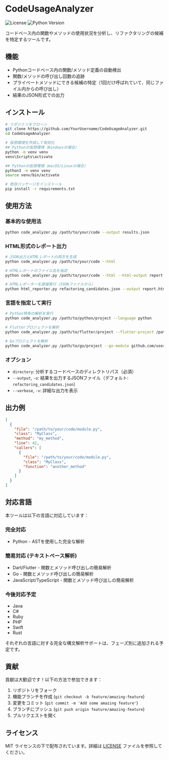 # CodeUsageAnalyzer

![License](https://img.shields.io/github/license/YourUsername/CodeUsageAnalyzer)
![Python Version](https://img.shields.io/badge/python-3.6%2B-blue)

コードベース内の関数やメソッドの使用状況を分析し、リファクタリングの候補を特定するツールです。

## 機能

- Pythonコードベース内の関数/メソッド定義の自動検出
- 関数/メソッドの呼び出し回数の追跡
- プライベートメソッドにできる候補の特定（1回だけ呼ばれていて、同じファイル内からの呼び出し）
- 結果のJSON形式での出力

## インストール

```bash
# リポジトリをクローン
git clone https://github.com/YourUsername/CodeUsageAnalyzer.git
cd CodeUsageAnalyzer

# 仮想環境を作成して有効化
## Pythonの仮想環境（Windowsの場合）
python -m venv venv
venv\Scripts\activate

## Pythonの仮想環境（macOS/Linuxの場合）
python3 -m venv venv
source venv/bin/activate

# 依存パッケージをインストール
pip install -r requirements.txt
```

## 使用方法

### 基本的な使用法

```bash
python code_analyzer.py /path/to/your/code --output results.json
```

### HTML形式のレポート出力

```bash
# JSON出力とHTMLレポートの両方を生成
python code_analyzer.py /path/to/your/code --html

# HTMLレポートのファイル名を指定
python code_analyzer.py /path/to/your/code --html --html-output report.html

# HTMLレポーターを直接実行（JSONファイルから）
python html_reporter.py refactoring_candidates.json --output report.html
```

### 言語を指定して実行

```bash
# Python特有の解析を実行
python code_analyzer.py /path/to/python/project --language python

# Flutterプロジェクトを解析
python code_analyzer.py /path/to/flutter/project --flutter-project /path/to/flutter/project/root --analyze-widgets

# Goプロジェクトを解析
python code_analyzer.py /path/to/go/project --go-module github.com/username/project
```

### オプション

- `directory`: 分析するコードベースのディレクトリパス（必須）
- `--output`, `-o`: 結果を出力するJSONファイル（デフォルト: `refactoring_candidates.json`）
- `--verbose`, `-v`: 詳細な出力を表示

## 出力例

```json
[
  {
    "file": "/path/to/your/code/module.py",
    "class": "MyClass",
    "method": "my_method",
    "line": 42,
    "callers": [
      {
        "file": "/path/to/your/code/module.py",
        "class": "MyClass",
        "function": "another_method"
      }
    ]
  }
]
```

## 対応言語

本ツールは以下の言語に対応しています：

### 完全対応
- Python - ASTを使用した完全な解析

### 簡易対応 (テキストベース解析)
- Dart/Flutter - 関数とメソッド呼び出しの簡易解析
- Go - 関数とメソッド呼び出しの簡易解析
- JavaScript/TypeScript - 関数とメソッド呼び出しの簡易解析

### 今後対応予定
- Java
- C#
- Ruby
- PHP
- Swift
- Rust

それぞれの言語に対する完全な構文解析サポートは、フェーズ別に追加される予定です。

## 貢献

貢献は大歓迎です！以下の方法で参加できます：

1. リポジトリをフォーク
2. 機能ブランチを作成 (`git checkout -b feature/amazing-feature`)
3. 変更をコミット (`git commit -m 'Add some amazing feature'`)
4. ブランチにプッシュ (`git push origin feature/amazing-feature`)
5. プルリクエストを開く

## ライセンス

MIT ライセンスの下で配布されています。詳細は [LICENSE](LICENSE) ファイルを参照してください。